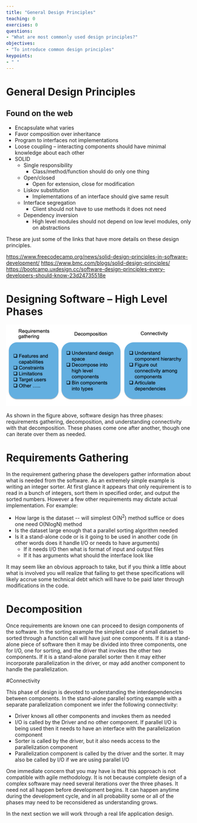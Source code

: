 ```yaml
---
title: "General Design Principles"
teaching: 0
exercises: 0
questions:
- "What are most commonly used design principles?"
objectives:
- "To introduce common design principles"
keypoints:
- " "
---
```


# General Design Principles

## Found on the web

* Encapsulate what varies
* Favor composition over inheritance
* Program to interfaces not implementations
* Loose coupling – interacting components should have minimal knowledge about each other
* SOLID
  * Single responsibility
    * Class/method/function should do only one thing
  * Open/closed
    * Open for extension\, close for modification
  * Liskov substitution
    * Implementations of an interface should give same result
  * Interface segregation
    * Client should not have to use methods it does not need
  * Dependency inversion
    * High level modules should not depend on low level modules\, only
    on abstractions

These are just some of the links that have more details on these
design principles.

https://www.freecodecamp.org/news/solid-design-principles-in-software-development/
https://www.bmc.com/blogs/solid-design-principles/
https://bootcamp.uxdesign.cc/software-design-principles-every-developers-should-know-23d24735518e


# Designing Software – High Level Phases

![](img/elements.png)

As shown in the figure above, software design has three phases:
requirements gathering, decomposition, and understanding connectivity
with that decomposition. These phases come one after another, though
one can iterate over them as needed.

# Requirements Gathering

In the requirement gathering phase the developers gather information
about what is needed from the software. As an extremely simple example
is writing an integer sorter. At first glance it appears that only
requirement is to read in a bunch of integers, sort them in specified
order, and output the sorted numbers. However a few other requirements
may dictate actual implementation. For example:

* How large is the dataset -- will simplest O(N<sup>2</sup>) method
suffice or does one need O(NlogN) method
* Is the dataset large enough that a parallel sorting algorithm needed
* Is it a stand-alone code or is it going to be used in another code
(in other words does it handle I/O or needs to have arguments)
   * If it needs I/O then what is format of input and output files
   * If it has arguments what should the interface look like

It may seem like an obvious approach to take, but if you think a
little about what is involved you will realize that failing to get
these specifications will likely accrue some technical debt which will
have to be paid later through modifications in the code.

# Decomposition

Once requirements are known one can proceed to design components of
the software. In the sorting example the simplest case of small
dataset to sorted through a function call will have just one
components. If it is a stand-alone piece of software then it may be
divided into three components, one for I/O, one for sorting, and the
driver that invokes the other two components. If it is
a stand-alone parallel sorter then it may either incorporate
parallelization in the driver, or may add another component to handle
the parallelization.

#Connectivity

This phase of design is devoted to understanding the interdependencies
between components. In the stand-alone parallel sorting example with a
separate parallelization component we infer the following
connectivity:

* Driver knows all other components and invokes them as needed
* I/O is called by the Driver and no other component. If parallel I/O
  is being used then it needs to have an interface with the
  parallelization component
* Sorter is called by the driver, but it also needs access to the
parallelization component
* Parallelization component is called by the driver and the sorter. It
may also be called by I/O if we are using parallel I/O

One immediate concern that you may have is that this approach is not
compatible with agile methodology. It is not because complete design of a
complex software may need several iterations over the three phases. It
need not all happen before development begins. It can happen anytime
during the development cycle, and in all probability some or all of
the phases may need to be reconsidered as understanding grows.

In the next section we will work through a real life application design.


